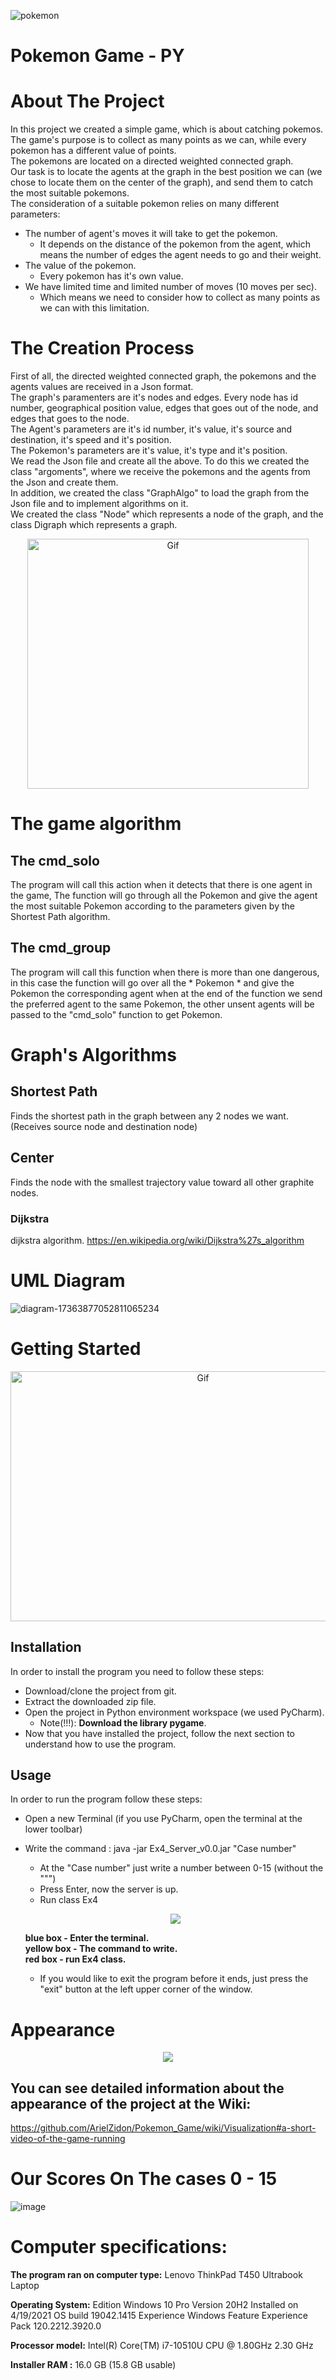 ![pokemon](https://user-images.githubusercontent.com/93203695/148101905-a5026eed-4ce7-497a-bc45-6dfe751d4a64.png)

# Pokemon Game - PY 
# About The Project
In this project we created a simple game, which is about catching pokemos.</br>
The game's purpose is to collect as many points as we can, while every pokemon has a different value of points.</br>
The pokemons are located on a directed weighted connected graph. </br>
Our task is to locate the agents at the graph in the best position we can (we chose to locate them on the center of the graph), and send them to catch the most suitable pokemons.</br>
The consideration of a suitable pokemon relies on many different parameters:
- The number of agent's moves it will take to get the pokemon.
  - It depends on the distance of the pokemon from the agent, which means the number of edges the agent needs to go and their weight.
- The value of the pokemon.
  - Every pokemon has it's own value.
- We have limited time and limited number of moves (10 moves per sec).
  - Which means we need to consider how to collect as many points as we can with this limitation.  


# The Creation Process
First of all, the directed weighted connected graph, the pokemons and the agents values are received in a Json format.</br>
The graph's paramenters are it's nodes and edges. Every node has id number, geographical position value, edges that goes out of the node, and edges that goes to the node.</br> 
The Agent's parameters are it's id number, it's value, it's source and destination, it's speed and it's position.</br>
The Pokemon's parameters are it's value, it's type and it's position.</br>
We read the Json file and create all the above. To do this we created the class "argoments", where we receive the pokemons and the agents from the Json and create them.</br>
In addition, we created the class "GraphAlgo" to load the graph from the Json file and to implement algorithms on it.</br>
We created the class "Node" which represents a node of the graph, and the class Digraph which represents a graph.<br/>

<p align="center">
<img src="https://user-images.githubusercontent.com/93203695/148563497-cb051da1-5cc2-4030-b855-cb11963f3176.gif" alt="Gif"  width="450" height="400">
</a>
</p>

# The game algorithm
## The cmd_solo
The program will call this action when it detects that there is one agent in the game,
The function will go through all the Pokemon and give the agent the most suitable Pokemon according to the parameters given by the Shortest Path algorithm.

## The cmd_group
The program will call this function when there is more than one dangerous, in this case the function will go over all the * Pokemon * and give the Pokemon the corresponding agent when at the end of the function we send the preferred agent to the same Pokemon, the other unsent agents will be passed to the "cmd_solo" function to get Pokemon.

# Graph's Algorithms
## Shortest Path
Finds the shortest path in the graph between any 2 nodes we want. (Receives source node and destination node)

## Center
Finds the node with the smallest trajectory value toward all other graphite nodes.

### Dijkstra
dijkstra algorithm. https://en.wikipedia.org/wiki/Dijkstra%27s_algorithm

# UML Diagram

![diagram-17363877052811065234](https://user-images.githubusercontent.com/93203695/148650907-a490945f-a800-4649-a439-005c9713a71a.png)


# Getting Started

<p align="center">
<img src="https://user-images.githubusercontent.com/93203695/148564696-3d332218-8a00-4bcb-ba31-2b8c43a0d59d.gif" alt="Gif"  width="600" height="400">
</a>
</p>

## Installation
In order to install the program you need to follow these steps:
- Download/clone the project from git.
- Extract the downloaded zip file.
- Open the project in Python environment workspace (we used PyCharm).
  - Note(!!!): __Download the library pygame__.
- Now that you have installed the project,
follow the next section to understand how to use the program.

## Usage
In order to run the program follow these steps:
- Open a new Terminal (if you use PyCharm, open the terminal at the lower toolbar)
- Write the command : java -jar Ex4_Server_v0.0.jar "Case number"
  - At the "Case number" just write a number between 0-15 (without the """)
  - Press Enter, now the server is up.
  - Run class Ex4
  
  <p align="center">
  <img src="https://user-images.githubusercontent.com/93203695/148653939-1da48a62-44c3-429c-b99f-6095d0efc3e4.png">
  </p>
    
  __blue box - Enter the terminal.__        
  __yellow box - The command to write.__ <br/>
  __red box - run Ex4 class.__ <br/>
            
  - If you would like to exit the program before it ends,
  just press the "exit" button at the left upper corner of the window. 

# Appearance
<p align="center">
<img src="https://user-images.githubusercontent.com/93203695/148652088-2d8a0089-c7c9-486a-a446-a8380a03fc75.png">
</p>

## You can see detailed information about the appearance of the project at the Wiki:
https://github.com/ArielZidon/Pokemon_Game/wiki/Visualization#a-short-video-of-the-game-running

# Our Scores On The cases 0 - 15

![image](https://user-images.githubusercontent.com/93203695/148675403-a09c877c-aae6-46af-b12a-bb8642194f69.png)


# Computer specifications:
__The program ran on computer type:__ Lenovo ThinkPad T450 Ultrabook Laptop

__Operating System:__ Edition Windows 10 Pro Version 20H2 Installed on ‎4/‎19/‎2021 OS build 19042.1415 Experience Windows Feature Experience Pack 120.2212.3920.0

__Processor model:__ Intel(R) Core(TM) i7-10510U CPU @ 1.80GHz 2.30 GHz

__Installer RAM :__ 16.0 GB (15.8 GB usable)
